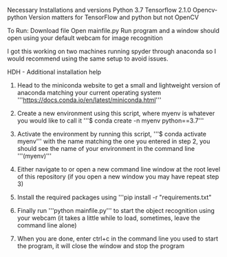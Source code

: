 Necessary Installations and versions
Python 3.7
Tensorflow 2.1.0
Opencv-python
Version matters for TensorFlow and python but not OpenCV

To Run:
Download file
Open mainfile.py
Run program and a window should open using your default webcam for image recognition

I got this working on two machines running spyder through anaconda so I would recommend using the same setup to avoid issues.


HDH - Additional installation help

1. Head to the miniconda website to get a small and lightweight version of anaconda matching your current operating system
'''https://docs.conda.io/en/latest/miniconda.html'''


2. Create a new environment using this script, where myenv is whatever you would like to call it
'''$ conda create -n myenv python==3.7'''

3. Activate the environment by running this script, '''$ conda activate myenv''' with the name matching the one you entered in step 2, you should see the name of your environment in the command line '''(myenv)'''


4. Either navigate to or open a new command line window at the root level of this repository (if you open a new window you may have repeat step 3)

5. Install the required packages using '''pip install -r "requirements.txt"

6. Finally run '''python mainfile.py''' to start the object recognition using your webcam (it takes a little while to load, sometimes, leave the command line alone)

7. When you are done, enter ctrl+c in the command line you used to start the program, it will close the window and stop the program
